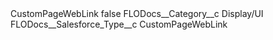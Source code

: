 <?xml version="1.0" encoding="UTF-8"?>
<CustomMetadata xmlns="http://soap.sforce.com/2006/04/metadata" xmlns:xsi="http://www.w3.org/2001/XMLSchema-instance" xmlns:xsd="http://www.w3.org/2001/XMLSchema">
    <label>CustomPageWebLink</label>
    <protected>false</protected>
    <values>
        <field>FLODocs__Category__c</field>
        <value xsi:type="xsd:string">Display/UI</value>
    </values>
    <values>
        <field>FLODocs__Salesforce_Type__c</field>
        <value xsi:type="xsd:string">CustomPageWebLink</value>
    </values>
</CustomMetadata>
